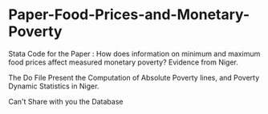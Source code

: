 # Paper-Food-Prices-and-Monetary-Poverty

Stata Code for the Paper : How does information on minimum and maximum food prices affect measured monetary poverty? Evidence from Niger. 


The Do File Present the Computation of Absolute Poverty lines, and Poverty Dynamic Statistics in Niger. 


Can't Share with you the Database
